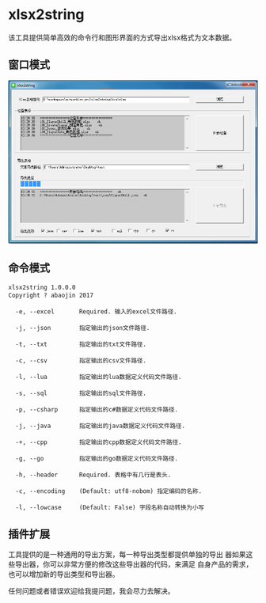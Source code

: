 # xlsx2string

该工具提供简单高效的命令行和图形界面的方式导出xlsx格式为文本数据。

## 窗口模式

![form](/res/form.png)

## 命令模式

```
xlsx2string 1.0.0.0
Copyright ? abaojin 2017

  -e, --excel       Required. 输入的excel文件路径.

  -j, --json        指定输出的json文件路径.

  -t, --txt         指定输出的txt文件路径.

  -c, --csv         指定输出的csv文件路径.

  -l, --lua         指定输出的lua数据定义代码文件路径.

  -s, --sql         指定输出的sql文件路径.

  -p, --csharp      指定输出的c#数据定义代码文件路径.

  -j, --java        指定输出的java数据定义代码文件路径.

  -+, --cpp         指定输出的cpp数据定义代码文件路径.

  -g, --go          指定输出的go数据定义代码文件路径.

  -h, --header      Required. 表格中有几行是表头.

  -c, --encoding    (Default: utf8-nobom) 指定编码的名称.

  -l, --lowcase     (Default: False) 字段名称自动转换为小写
```

## 插件扩展

工具提供的是一种通用的导出方案，每一种导出类型都提供单独的导出
器如果这些导出器，你可以非常方便的修改这些导出器的代码，来满足
自身产品的需求，也可以增加新的导出类型和导出器。

任何问题或者错误欢迎给我提问题，我会尽力去解决。
